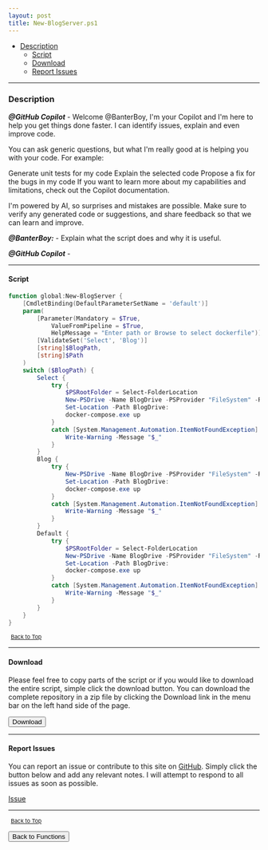 ```yaml
---
layout: post
title: New-BlogServer.ps1
---
```


- [Description](#description)
  - [Script](#script)
  - [Download](#download)
  - [Report Issues](#report-issues)

---

### Description

**_@GitHub Copilot_** - Welcome @BanterBoy, I'm your Copilot and I'm here to help you get things done faster. I can identify issues, explain and even improve code.

You can ask generic questions, but what I'm really good at is helping you with your code. For example:

Generate unit tests for my code
Explain the selected code
Propose a fix for the bugs in my code
If you want to learn more about my capabilities and limitations, check out the Copilot documentation.

I'm powered by AI, so surprises and mistakes are possible. Make sure to verify any generated code or suggestions, and share feedback so that we can learn and improve.

**_@BanterBoy:_** - Explain what the script does and why it is useful.

**_@GitHub Copilot_** -

---

#### Script

```powershell
function global:New-BlogServer {
    [CmdletBinding(DefaultParameterSetName = 'default')]
    param(
        [Parameter(Mandatory = $True,
            ValueFromPipeline = $True,
            HelpMessage = "Enter path or Browse to select dockerfile")]
        [ValidateSet('Select', 'Blog')]
        [string]$BlogPath,
        [string]$Path
    )
    switch ($BlogPath) {
        Select {
            try {
                $PSRootFolder = Select-FolderLocation
                New-PSDrive -Name BlogDrive -PSProvider "FileSystem" -Root $PSRootFolder
                Set-Location -Path BlogDrive:
                docker-compose.exe up
            }
            catch [System.Management.Automation.ItemNotFoundException] {
                Write-Warning -Message "$_"
            }
        }
        Blog {
            try {
                New-PSDrive -Name BlogDrive -PSProvider "FileSystem" -Root "$Path"
                Set-Location -Path BlogDrive:
                docker-compose.exe up
            }
            catch [System.Management.Automation.ItemNotFoundException] {
                Write-Warning -Message "$_"
            }
        }
        Default {
            try {
                $PSRootFolder = Select-FolderLocation
                New-PSDrive -Name BlogDrive -PSProvider "FileSystem" -Root $PSRootFolder
                Set-Location -Path BlogDrive:
                docker-compose.exe up
            }
            catch [System.Management.Automation.ItemNotFoundException] {
                Write-Warning -Message "$_"
            }
        }
    }
}
```

<span style="font-size:11px;"><a href="#"><i class="fas fa-caret-up" aria-hidden="true" style="color: white; margin-right:5px;"></i>Back to Top</a></span>

---

#### Download

Please feel free to copy parts of the script or if you would like to download the entire script, simple click the download button. You can download the complete repository in a zip file by clicking the Download link in the menu bar on the left hand side of the page.

<button class="btn" type="submit" onclick="window.open('/PowerShell/functions/New-BlogServer.ps1')">
    <i class="fa fa-cloud-download-alt">
    </i>
        Download
</button>

---

#### Report Issues

You can report an issue or contribute to this site on <a href="https://github.com/BanterBoy/scripts-blog/issues">GitHub</a>. Simply click the button below and add any relevant notes. I will attempt to respond to all issues as soon as possible.

<!-- Place this tag where you want the button to render. -->

<a class="github-button" href="https://github.com/BanterBoy/scripts-blog/issues/new?title=New-BlogServer.ps1&body=There is a problem with this function. Please find details below." data-show-count="true" aria-label="Issue BanterBoy/scripts-blog on GitHub">Issue</a>

---

<span style="font-size:11px;"><a href="#"><i class="fas fa-caret-up" aria-hidden="true" style="color: white; margin-right:5px;"></i>Back to Top</a></span>

<a href="/menu/_pages/functions.html">
    <button class="btn">
        <i class='fas fa-reply'>
        </i>
            Back to Functions
    </button>
</a>

[1]: http://ecotrust-canada.github.io/markdown-toc
[2]: https://github.com/googlearchive/code-prettify
